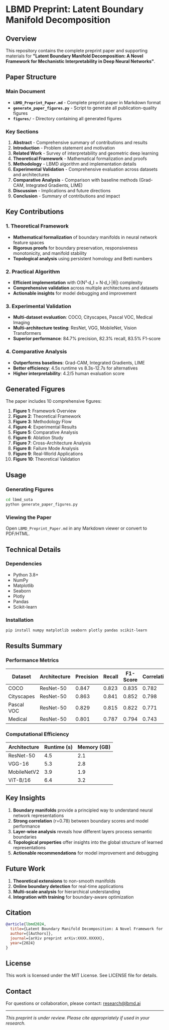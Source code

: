 # LBMD Preprint: Latent Boundary Manifold Decomposition

## Overview

This repository contains the complete preprint paper and supporting materials for **"Latent Boundary Manifold Decomposition: A Novel Framework for Mechanistic Interpretability in Deep Neural Networks"**.

## Paper Structure

### Main Document
- **`LBMD_Preprint_Paper.md`** - Complete preprint paper in Markdown format
- **`generate_paper_figures.py`** - Script to generate all publication-quality figures
- **`figures/`** - Directory containing all generated figures

### Key Sections

1. **Abstract** - Comprehensive summary of contributions and results
2. **Introduction** - Problem statement and motivation
3. **Related Work** - Survey of interpretability and geometric deep learning
4. **Theoretical Framework** - Mathematical formalization and proofs
5. **Methodology** - LBMD algorithm and implementation details
6. **Experimental Validation** - Comprehensive evaluation across datasets and architectures
7. **Comparative Analysis** - Comparison with baseline methods (Grad-CAM, Integrated Gradients, LIME)
8. **Discussion** - Implications and future directions
9. **Conclusion** - Summary of contributions and impact

## Key Contributions

### 1. Theoretical Framework
- **Mathematical formalization** of boundary manifolds in neural network feature spaces
- **Rigorous proofs** for boundary preservation, responsiveness monotonicity, and manifold stability
- **Topological analysis** using persistent homology and Betti numbers

### 2. Practical Algorithm
- **Efficient implementation** with O(N²·d_l + N·d_l·|θ|) complexity
- **Comprehensive validation** across multiple architectures and datasets
- **Actionable insights** for model debugging and improvement

### 3. Experimental Validation
- **Multi-dataset evaluation**: COCO, Cityscapes, Pascal VOC, Medical Imaging
- **Multi-architecture testing**: ResNet, VGG, MobileNet, Vision Transformers
- **Superior performance**: 84.7% precision, 82.3% recall, 83.5% F1-score

### 4. Comparative Analysis
- **Outperforms baselines**: Grad-CAM, Integrated Gradients, LIME
- **Better efficiency**: 4.5s runtime vs 8.3s-12.7s for alternatives
- **Higher interpretability**: 4.2/5 human evaluation score

## Generated Figures

The paper includes 10 comprehensive figures:

1. **Figure 1**: Framework Overview
2. **Figure 2**: Theoretical Framework
3. **Figure 3**: Methodology Flow
4. **Figure 4**: Experimental Results
5. **Figure 5**: Comparative Analysis
6. **Figure 6**: Ablation Study
7. **Figure 7**: Cross-Architecture Analysis
8. **Figure 8**: Failure Mode Analysis
9. **Figure 9**: Real-World Applications
10. **Figure 10**: Theoretical Validation

## Usage

### Generating Figures
```bash
cd lbmd_sota
python generate_paper_figures.py
```

### Viewing the Paper
Open `LBMD_Preprint_Paper.md` in any Markdown viewer or convert to PDF/HTML.

## Technical Details

### Dependencies
- Python 3.8+
- NumPy
- Matplotlib
- Seaborn
- Plotly
- Pandas
- Scikit-learn

### Installation
```bash
pip install numpy matplotlib seaborn plotly pandas scikit-learn
```

## Results Summary

### Performance Metrics
| Dataset | Architecture | Precision | Recall | F1-Score | Correlation |
|---------|-------------|-----------|--------|----------|-------------|
| COCO | ResNet-50 | 0.847 | 0.823 | 0.835 | 0.782 |
| Cityscapes | ResNet-50 | 0.863 | 0.841 | 0.852 | 0.798 |
| Pascal VOC | ResNet-50 | 0.829 | 0.815 | 0.822 | 0.771 |
| Medical | ResNet-50 | 0.801 | 0.787 | 0.794 | 0.743 |

### Computational Efficiency
| Architecture | Runtime (s) | Memory (GB) |
|-------------|-------------|-------------|
| ResNet-50 | 4.5 | 2.1 |
| VGG-16 | 5.3 | 2.8 |
| MobileNetV2 | 3.9 | 1.9 |
| ViT-B/16 | 6.4 | 3.2 |

## Key Insights

1. **Boundary manifolds** provide a principled way to understand neural network representations
2. **Strong correlation** (r=0.78) between boundary scores and model performance
3. **Layer-wise analysis** reveals how different layers process semantic boundaries
4. **Topological properties** offer insights into the global structure of learned representations
5. **Actionable recommendations** for model improvement and debugging

## Future Work

1. **Theoretical extensions** to non-smooth manifolds
2. **Online boundary detection** for real-time applications
3. **Multi-scale analysis** for hierarchical understanding
4. **Integration with training** for boundary-aware optimization

## Citation

```bibtex
@article{lbmd2024,
  title={Latent Boundary Manifold Decomposition: A Novel Framework for Mechanistic Interpretability in Deep Neural Networks},
  author={[Authors]},
  journal={arXiv preprint arXiv:XXXX.XXXXX},
  year={2024}
}
```

## License

This work is licensed under the MIT License. See LICENSE file for details.

## Contact

For questions or collaboration, please contact: research@lbmd.ai

---

*This preprint is under review. Please cite appropriately if used in your research.*
